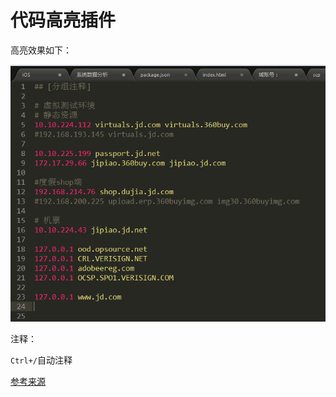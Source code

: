 代码高亮插件
===============
高亮效果如下：

![image](screenshot.png)

注释：

`Ctrl+/`自动注释

[参考来源](http://brixtoolsdoc.readthedocs.org/en/latest/hosts/index.html)